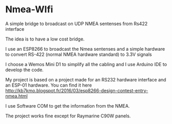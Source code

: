 # Nmea-WIfi
A simple bridge to broadcast on UDP NMEA sentenses from Rs422 interface

The idea is to have a low cost bridge.

I use an ESP8266 to broadcast the Nmea sentenses and a simple hardware to convert RS-422 (normal NMEA hardware standard) to 3.3V signals

I choose a Wemos Mini D1 to simplify all the cabling and I use Arduino IDE to develop the code.

My project is based on a project made for an RS232 hardware interface and an ESP-01 hardware. You can find it here http://kb7kmo.blogspot.fr/2016/03/esp8266-design-contest-entry-nmea.html

I use Software COM to get the information from the NMEA.

The project works fine except for Raymarine C90W panels.
